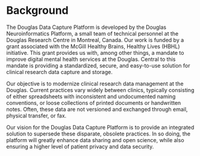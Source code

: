 # Background

The Douglas Data Capture Platform is developed by the Douglas Neuroinformatics Platform, a small team of technical personnel at the Douglas Research Centre in Montreal, Canada. Our work is funded by a grant associated with the McGill Healthy Brains, Healthy Lives (HBHL) initiative. This grant provides us with, among other things, a mandate to improve digital mental health services at the Douglas. Central to this mandate is providing a standardized, secure, and easy-to-use solution for clinical research data capture and storage. 

Our objective is to modernize clinical research data management at the Douglas. Current practices vary widely between clinics, typically consisting of either spreadsheets with inconsistent and undocumented naming conventions, or loose collections of printed documents or handwritten notes. Often, these data are not versioned and exchanged through email, physical transfer, or fax. 

Our vision for the Douglas Data Capture Platform is to provide an integrated solution to supersede these disparate, obsolete practices. In so doing, the platform will greatly enhance data sharing and open science, while also ensuring a higher level of patient privacy and data security.